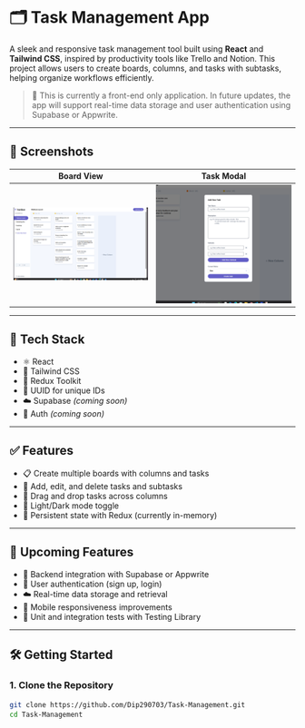 # 🗂️ Task Management App

A sleek and responsive task management tool built using **React** and **Tailwind CSS**, inspired by productivity tools like Trello and Notion. This project allows users to create boards, columns, and tasks with subtasks, helping organize workflows efficiently.

> 🚀 This is currently a front-end only application. In future updates, the app will support real-time data storage and user authentication using Supabase or Appwrite.

---

## 📸 Screenshots

| Board View | Task Modal |
|------------|------------|
| ![Board Screenshot](./screenshots/boardmodal.png) | ![Task Modal](./screenshots/taskmodal.png) |

---

## 🔧 Tech Stack

- ⚛️ React
- 💨 Tailwind CSS
- 🧠 Redux Toolkit
- 🔀 UUID for unique IDs
- ☁️ Supabase *(coming soon)*
- 🔐 Auth *(coming soon)*

---

## ✅ Features

- 📋 Create multiple boards with columns and tasks
- 📝 Add, edit, and delete tasks and subtasks
- 🎯 Drag and drop tasks across columns
- 🌙 Light/Dark mode toggle
- 🔄 Persistent state with Redux (currently in-memory)

---

## 🚧 Upcoming Features

- 💾 Backend integration with Supabase or Appwrite
- 👤 User authentication (sign up, login)
- ☁️ Real-time data storage and retrieval
- 📲 Mobile responsiveness improvements
- 🧪 Unit and integration tests with Testing Library

---

## 🛠️ Getting Started

### 1. Clone the Repository

```bash
git clone https://github.com/Dip290703/Task-Management.git
cd Task-Management
